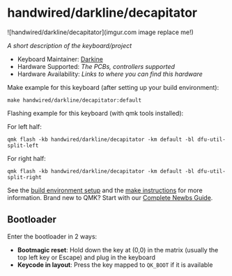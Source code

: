 # handwired/darkline/decapitator

![handwired/darkline/decapitator](imgur.com image replace me!)

*A short description of the keyboard/project*

* Keyboard Maintainer: [Darkine](https://github.com/Kirill0743)
* Hardware Supported: *The PCBs, controllers supported*
* Hardware Availability: *Links to where you can find this hardware*

Make example for this keyboard (after setting up your build environment):

    make handwired/darkline/decapitator:default

Flashing example for this keyboard (with qmk tools installed):
    
For left half:

    qmk flash -kb handwired/darkline/decapitator -km default -bl dfu-util-split-left

For right half:

    qmk flash -kb handwired/darkline/decapitator -km default -bl dfu-util-split-right

See the [build environment setup](https://docs.qmk.fm/#/getting_started_build_tools) and the [make instructions](https://docs.qmk.fm/#/getting_started_make_guide) for more information. Brand new to QMK? Start with our [Complete Newbs Guide](https://docs.qmk.fm/#/newbs).

## Bootloader

Enter the bootloader in 2 ways:

* **Bootmagic reset**: Hold down the key at (0,0) in the matrix (usually the top left key or Escape) and plug in the keyboard
* **Keycode in layout**: Press the key mapped to `QK_BOOT` if it is available
